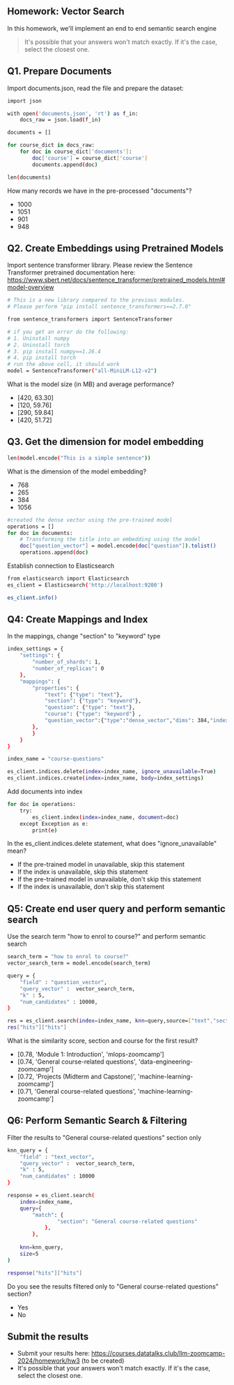 ## Homework: Vector Search

In this homework, we'll implement an end to end semantic search engine

> It's possible that your answers won't match exactly. If it's the case, select the closest one.

## Q1. Prepare Documents

Import documents.json, read the file and prepare the dataset:

```bash
import json

with open('documents.json', 'rt') as f_in:
    docs_raw = json.load(f_in)

documents = []

for course_dict in docs_raw:
    for doc in course_dict['documents']:
        doc['course'] = course_dict['course']
        documents.append(doc)

len(documents)
```
How many records we have in the pre-processed "documents"?
* 1000
* 1051
* 901
* 948


## Q2. Create Embeddings using Pretrained Models

Import sentence transformer library. Please review the Sentence Transformer pretrained documentation here: https://www.sbert.net/docs/sentence_transformer/pretrained_models.html#model-overview

```bash
# This is a new library compared to the previous modules. 
# Please perform "pip install sentence_transformers==2.7.0"

from sentence_transformers import SentenceTransformer

# if you get an error do the following:
# 1. Uninstall numpy 
# 2. Uninstall torch
# 3. pip install numpy==1.26.4
# 4. pip install torch
# run the above cell, it should work
model = SentenceTransformer("all-MiniLM-L12-v2")
```

What is the model size (in MB) and average performance?

* [420, 63.30]
* [120, 59.76]
* [290, 59.84]
* [420, 51.72]


## Q3. Get the dimension for model embedding

```bash
len(model.encode("This is a simple sentence"))
```

What is the dimension of the model embedding?

* 768
* 265
* 384
* 1056

```bash
#created the dense vector using the pre-trained model
operations = []
for doc in documents:
    # Transforming the title into an embedding using the model
    doc["question_vector"] = model.encode(doc["question"]).tolist()
    operations.append(doc)
```


Establish connection to Elasticsearch 

```bash
from elasticsearch import Elasticsearch
es_client = Elasticsearch('http://localhost:9200') 

es_client.info()
```

## Q4: Create Mappings and Index

In the mappings, change "section" to "keyword" type

```bash
index_settings = {
    "settings": {
        "number_of_shards": 1,
        "number_of_replicas": 0
    },
    "mappings": {
        "properties": {
            "text": {"type": "text"},
            "section": {"type": "keyword"},
            "question": {"type": "text"},
            "course": {"type": "keyword"} ,
            "question_vector":{"type":"dense_vector","dims": 384,"index":True,"similarity": "cosine"
        },
        }
    }
}

index_name = "course-questions"

es_client.indices.delete(index=index_name, ignore_unavailable=True)
es_client.indices.create(index=index_name, body=index_settings)
```

Add documents into index

```bash
for doc in operations:
    try:
        es_client.index(index=index_name, document=doc)
    except Exception as e:
        print(e)
```

In the es_client.indices.delete statement, what does "ignore_unavailable" mean?
* If the pre-trained model in unavailable, skip this statement
* If the index is unavailable, skip this statement
* If the pre-trained model in unavailable, don't skip this statement
* If the index is unavailable, don't skip this statement


## Q5: Create end user query and perform semantic search

Use the search term "how to enrol to course?" and perform semantic search

```bash
search_term = "how to enrol to course?"
vector_search_term = model.encode(search_term)

query = {
    "field" : "question_vector",
    "query_vector" :  vector_search_term,
    "k" : 5,
    "num_candidates" : 10000, 
}

res = es_client.search(index=index_name, knn=query,source=["text","section","question","course"])
res["hits"]["hits"]
```
What is the similarity score, section and course for the first result?

* [0.78, 'Module 1: Introduction', 'mlops-zoomcamp']
* [0.74, 'General course-related questions', 'data-engineering-zoomcamp']
* [0.72, 'Projects (Midterm and Capstone)', 'machine-learning-zoomcamp']
* [0.71, 'General course-related questions', 'machine-learning-zoomcamp']


## Q6: Perform Semantic Search & Filtering

Filter the results to "General course-related questions" section only

```bash
knn_query = {
    "field" : "text_vector",
    "query_vector" :  vector_search_term,
    "k" : 5,
    "num_candidates" : 10000
}

response = es_client.search(
    index=index_name,
    query={
        "match": {
                "section": "General course-related questions"
            },
        },
        
    knn=knn_query,
    size=5
)

response["hits"]["hits"]
```
Do you see the results filtered only to "General course-related questions" section?

* Yes
* No


## Submit the results

* Submit your results here: https://courses.datatalks.club/llm-zoomcamp-2024/homework/hw3 (to be created)
* It's possible that your answers won't match exactly. If it's the case, select the closest one.
